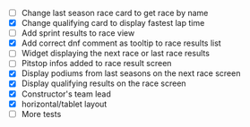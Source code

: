 - [ ] Change last season race card to get race by name
- [x] Change qualifying card to display fastest lap time
- [ ] Add sprint results to race view
- [x] Add correct dnf comment as tooltip to race results list
- [ ] Widget displaying the next race or last race results
- [ ] Pitstop infos added to race result screen
- [x] Display podiums from last seasons on the next race screen
- [x] Display qualifying results on the race screen
- [x] Constructor's team lead
- [x] horizontal/tablet layout
- [ ] More tests
